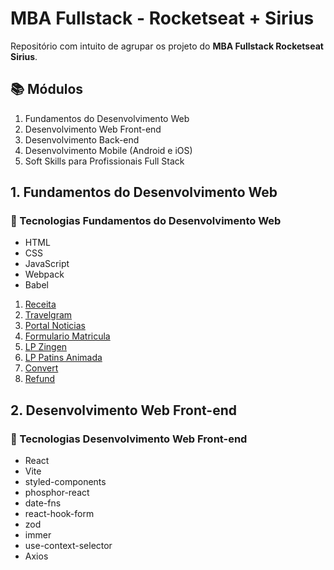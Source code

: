 # MBA Fullstack - Rocketseat + Sirius

Repositório com intuito de agrupar os projeto do **MBA Fullstack Rocketseat Sirius**.

## 📚 Módulos

1. Fundamentos do Desenvolvimento Web
2. Desenvolvimento Web Front-end
3. Desenvolvimento Back-end
4. Desenvolvimento Mobile (Android e iOS)
5. Soft Skills para Profissionais Full Stack

## 1. Fundamentos do Desenvolvimento Web

### 🚀 Tecnologias Fundamentos do Desenvolvimento Web

- HTML
- CSS
- JavaScript
- Webpack
- Babel

1. [Receita](https://alexandreakao.github.io/mba-rocketseat-sirius-full-stack/1%20-%20Fundamentos%20do%20Desenvolvimento%20WEB/01%20-%20receita/)
2. [Travelgram](https://alexandreakao.github.io/mba-rocketseat-sirius-full-stack/1%20-%20Fundamentos%20do%20Desenvolvimento%20WEB/02%20-%20travelgram/)
3. [Portal Noticias](https://alexandreakao.github.io/mba-rocketseat-sirius-full-stack/1%20-%20Fundamentos%20do%20Desenvolvimento%20WEB/03%20-%20portal-noticias/)
4. [Formulario Matricula](https://alexandreakao.github.io/mba-rocketseat-sirius-full-stack/1%20-%20Fundamentos%20do%20Desenvolvimento%20WEB/04%20-%20formulario-matricula/)
5. [LP Zingen](https://alexandreakao.github.io/mba-rocketseat-sirius-full-stack/1%20-%20Fundamentos%20do%20Desenvolvimento%20WEB/05%20-%20lp-zingen/)
6. [LP Patins Animada](https://alexandreakao.github.io/mba-rocketseat-sirius-full-stack/1%20-%20Fundamentos%20do%20Desenvolvimento%20WEB/06%20-%20lp-patins-animada/)
7. [Convert](https://alexandreakao.github.io/mba-rocketseat-sirius-full-stack/1%20-%20Fundamentos%20do%20Desenvolvimento%20WEB/07%20-%20convert/)
8. [Refund](https://alexandreakao.github.io/mba-rocketseat-sirius-full-stack/1%20-%20Fundamentos%20do%20Desenvolvimento%20WEB/08%20-%20refund/)

## 2. Desenvolvimento Web Front-end

### 🚀 Tecnologias Desenvolvimento Web Front-end

- React
- Vite
- styled-components
- phosphor-react
- date-fns
- react-hook-form
- zod
- immer
- use-context-selector
- Axios
